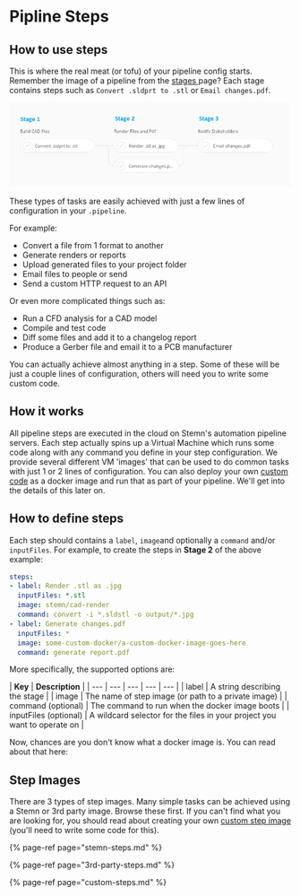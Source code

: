# Pipline Steps

## How to use steps

This is where the real meat \(or tofu\) of your pipeline config starts. Remember the image of a pipeline from the [stages ](../pipeline-stages.md)page? Each stage contains steps such as `Convert .sldprt to .stl` or `Email changes.pdf`. 

![](../../../.gitbook/assets/steps-stages%20%281%29.png)

These types of tasks are easily achieved with just a few lines of configuration in your `.pipeline`.

For example:

* Convert a file from 1 format to another
* Generate renders or reports
* Upload generated files to your project folder
* Email files to people or send
* Send a custom HTTP request to an API

Or even more complicated things such as:

* Run a CFD analysis for a CAD model
* Compile and test code
* Diff some files and add it to a changelog report
* Produce a Gerber file and email it to a PCB manufacturer 

You can actually achieve almost anything in a step. Some of these will be just a couple lines of configuration, others will need you to write some custom code.

## How it works

All pipeline steps are executed in the cloud on Stemn's automation pipeline servers. Each step actually spins up a Virtual Machine which runs some code along with any command you define in your step configuration. We provide several different VM 'images' that can be used to do common tasks with just 1 or 2 lines of configuration. You can also deploy your own [custom code](custom-steps.md) as a docker image and run that as part of your pipeline. We'll get into the details of this later on.

## How to define steps

Each step should contains a `label`, `image`and optionally a `command` and/or `inputFiles`. For example, to create the steps in **Stage 2** of the above example: 

```yaml
steps:
- label: Render .stl as .jpg
  inputFiles: *.stl
  image: stemn/cad-render
  command: convert -i *.sldstl -o output/*.jpg
- label: Generate changes.pdf
  inputFiles: *
  image: some-custom-docker/a-custom-docker-image-goes-here
  command: generate report.pdf
```

More specifically, the supported options are:

| **Key** | **Description** |
| --- | --- | --- | --- | --- |
| label | A string describing the stage |
| image | The name of step image \(or path to a private image\) |
| command \(optional\) | The command to run when the docker image boots |
| inputFiles \(optional\) | A wildcard selector for the files in your project you want to operate on |

Now, chances are you don't know what a docker image is. You can read about that here:

## Step Images

There are 3 types of step images. Many simple tasks can be achieved using a Stemn or 3rd party image. Browse these first. If you can't find what you are looking for, you should read about creating your own [custom step image](custom-steps.md) \(you'll need to write some code for this\).

{% page-ref page="stemn-steps.md" %}

{% page-ref page="3rd-party-steps.md" %}

{% page-ref page="custom-steps.md" %}



